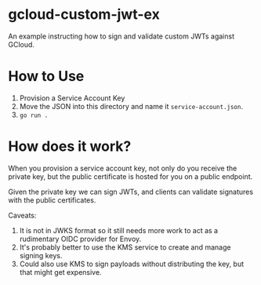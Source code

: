# gcloud-custom-jwt-ex
An example instructing how to sign and validate custom JWTs against GCloud.



# How to Use
1. Provision a Service Account Key
2. Move the JSON into this directory and name it `service-account.json`.
3. `go run .`

# How does it work?

When you provision a service account key, not only do you receive the private key,
but the public certificate is hosted for you on a public endpoint.

Given the private key we can sign JWTs, and clients can validate signatures with the
public certificates.

Caveats:

1. It is not in JWKS format so it still needs more work to act as a rudimentary
OIDC provider for Envoy.
2. It's probably better to use the KMS service to create and manage signing
keys.
3. Could also use KMS to sign payloads without distributing the key, but that
might get expensive.
